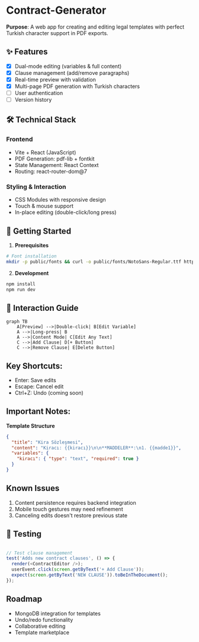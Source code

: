 # Contract-Generator  

**Purpose**: A web app for creating and editing legal templates with perfect Turkish character support in PDF exports.

## ✨ Features
- [x] Dual-mode editing (variables & full content)
- [x] Clause management (add/remove paragraphs)
- [x] Real-time preview with validation
- [x] Multi-page PDF generation with Turkish characters
- [ ] User authentication
- [ ] Version history

## 🛠 Technical Stack
### Frontend
- Vite + React (JavaScript)
- PDF Generation: pdf-lib + fontkit
- State Management: React Context
- Routing: react-router-dom@7

### Styling & Interaction
- CSS Modules with responsive design
- Touch & mouse support
- In-place editing (double-click/long press)

## 🚀 Getting Started

1. **Prerequisites**
```bash
# Font installation
mkdir -p public/fonts && curl -o public/fonts/NotoSans-Regular.ttf https://fonts.gstatic.com/s/notosans/v15/o-0IIpQlx3QUlC5A4PNr5TRF.ttf
```
2. **Development**
```bash
npm install
npm run dev
```
## 🎯 Interaction Guide
```mermaid
graph TB
    A[Preview] -->|Double-click| B[Edit Variable]
    A -->|Long-press| B
    A -->|Content Mode| C[Edit Any Text]
    C -->|Add Clause| D[+ Button]
    C -->|Remove Clause| E[Delete Button]
```

## Key Shortcuts:

- Enter: Save edits
- Escape: Cancel edit
- Ctrl+Z: Undo (coming soon)    

## Important Notes:
**Template Structure**
```json
{
  "title": "Kira Sözleşmesi",
  "content": "Kiracı: {{kiracı}}\n\n**MADDELER**:\n1. {{madde1}}",
  "variables": {
    "kiracı": { "type": "text", "required": true }
  }
}
```

## Known Issues
1. Content persistence requires backend integration
2. Mobile touch gestures may need refinement
3. Canceling edits doesn't restore previous state

## 🔧 Testing
```javascript

// Test clause management
test('Adds new contract clauses', () => {
  render(<ContractEditor />);
  userEvent.click(screen.getByText('+ Add Clause'));
  expect(screen.getByText('NEW CLAUSE')).toBeInTheDocument();
});
```
## Roadmap
- MongoDB integration for templates
- Undo/redo functionality
- Collaborative editing
- Template marketplace